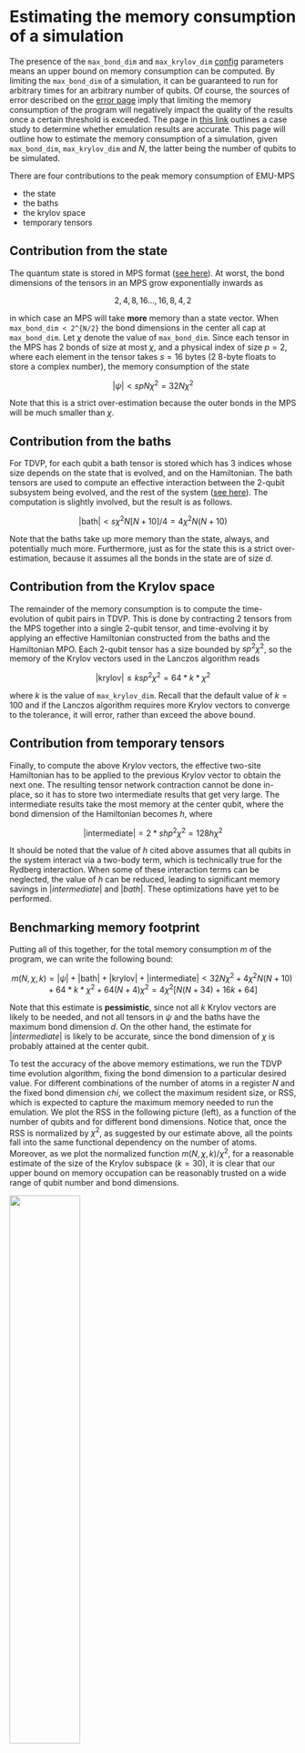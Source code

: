 # Estimating the memory consumption of a simulation

The presence of the `max_bond_dim` and `max_krylov_dim` [config](config.md) parameters means an upper bound on memory consumption can be computed. By limiting the `max_bond_dim` of a simulation, it can be guaranteed to run for arbitrary times for an arbitrary number of qubits. Of course, the sources of error described on the [error page](errors.md) imply that limiting the memory consumption of the program will negatively impact the quality of the results once a certain threshold is exceeded. The page in [this link](convergence.md) outlines a case study to determine whether emulation results are accurate. This page will outline how to estimate the memory consumption of a simulation, given `max_bond_dim`, `max_krylov_dim` and $N$, the latter being the number of qubits to be simulated.

There are four contributions to the peak memory consumption of EMU-MPS

- the state
- the baths
- the krylov space
- temporary tensors


## Contribution from the state

The quantum state is stored in MPS format ([see here](mps/index.md)). At worst, the bond dimensions of the tensors in an MPS grow exponentially inwards as

$$
2,4,8,16...,16,8,4,2
$$

in which case an MPS will take __more__ memory than a state vector. When `max_bond_dim < 2^{N/2}` the bond dimensions in the center all cap at `max_bond_dim`. Let $\chi$ denote the value of `max_bond_dim`. Since each tensor in the MPS has 2 bonds of size at most $\chi$, and a physical index of size $p=2$, where each element in the tensor takes $s=16$ bytes (2 8-byte floats to store a complex number), the memory consumption of the state

$$
|\psi| < spN\chi^2 = 32N\chi^2
$$

Note that this is a strict over-estimation because the outer bonds in the MPS will be much smaller than $\chi$.

## Contribution from the baths

For TDVP, for each qubit a bath tensor is stored which has 3 indices whose size depends on the state that is evolved, and on the Hamiltonian. The bath tensors are used to compute an effective interaction between the 2-qubit subsystem being evolved, and the rest of the system ([see here](tdvp.md)). The computation is slightly involved, but the result is as follows.

$$
|\mathrm{bath}| < s\chi^2N[N+10]/4 = 4\chi^2N(N+10)
$$

Note that the baths take up more memory than the state, always, and potentially much more. Furthermore, just as for the state this is a strict over-estimation, because it assumes all the bonds in the state are of size $d$.

## Contribution from the Krylov space

The remainder of the memory consumption is to compute the time-evolution of qubit pairs in TDVP. This is done by contracting 2 tensors from the MPS together into a single 2-qubit tensor, and time-evolving it by applying an effective Hamiltonian constructed from the baths and the Hamiltonian MPO. Each 2-qubit tensor has a size bounded by $sp^2\chi^2$, so the memory of the Krylov vectors used in the Lanczos algorithm reads

$$
|\mathrm{krylov}| \leq ksp^2\chi^2 = 64*k*\chi^2
$$

where $k$ is the value of `max_krylov_dim`. Recall that the default value of $k=100$ and if the Lanczos algorithm requires more Krylov vectors to converge to the tolerance, it will error, rather than exceed the above bound.

## Contribution from temporary tensors

Finally, to compute the above Krylov vectors, the effective two-site Hamiltonian has to be applied to the previous Krylov vector to obtain the next one. The resulting tensor network contraction cannot be done in-place, so it has to store two intermediate results that get very large. The intermediate results take the most memory at the center qubit, where the bond dimension of the Hamiltonian becomes $h$, where

$$
|\mathrm{intermediate}| = 2*shp^2\chi^2 = 128h\chi^2
$$

It should be noted that the value of $h$ cited above assumes that all qubits in the system interact via a two-body term, which is technically true for the Rydberg interaction. When some of these interaction terms can be neglected, the value of $h$ can be reduced, leading to significant memory savings in $|intermediate|$ and $|bath|$. These optimizations have yet to be performed.

## Benchmarking memory footprint

Putting all of this together, for the total memory consumption $m$ of the program, we can write the following bound:

$$
 m(N,\chi,k) = |\psi| + |\mathrm{bath}| + |\mathrm{krylov}| + |\mathrm{intermediate}| < 32N\chi^2 + 4\chi^2N(N+10) + 64*k*\chi^2 + 64(N+4)\chi^2 = 4\chi^2[N(N+34) + 16k + 64]
$$

Note that this estimate is **pessimistic**, since not all $k$ Krylov vectors are likely to be needed, and not all tensors in $\psi$ and the baths have the maximum bond dimension $d$. On the other hand, the estimate for $|intermediate|$ is likely to be accurate, since the bond dimension of $\chi$ is probably attained at the center qubit.

To test the accuracy of the above memory estimations, we run the TDVP time evolution algorithm, fixing the bond dimension to a particular desired value.
For different combinations of the number of atoms in a register $N$ and the fixed bond dimension $chi$, we collect the maximum resident size, or RSS, which is expected to capture the maximum memory needed to run the emulation. We plot the RSS in the following picture (left), as a function of the number of qubits and for different bond dimensions. Notice that, once the RSS is normalized by $\chi^2$, as suggested by our estimate above, all the points fall into the same functional dependency on the number of atoms. Moreover, as we plot the normalized function $m(N,\chi,k)/\chi^2$, for a reasonable estimate of the size of the Krylov subspace ($k=30$), it is clear that our upper bound on memory occupation can be reasonably trusted on a wide range of qubit number and bond dimensions.

<img src="../../benchmarks/benchmark_plots/RSS_vs_N.png"  width="49.7%">
<img src="../../benchmarks/benchmark_plots/emumps_maxRSS_map.png"  width="49.7%">

Finally, having established an estimate for the memory consumption, it makes sense to explore what are the available regimes of qubits/bond dimension can be reached for a given hardware capability.
Since all heavy simulations will be run on an NVIDIA A100 (on Pasqal's DGX cluster), we have 40 GB of available memory.
Therefore, above, we show (right image) the contour lines of the RSS estimate $m(N,\chi,k=30) < 40$ GB for particular useful values of the total memory, allowing to quickly estimate the memory footprint of an _EMU-MPS_ emulation.

## An example

For example, the results from the [case study](convergence.md) were obtained using $N=49$ and $d=1600$ on 2 GPUs. Taking the above formula, and halving the contributions from $\psi$ and $|\mathrm{bath}|$ since they are split evenly on the GPUs, we reproduce the memory consumption of the program for $k=13$. Notice that the actual number of Krylov vectors required to reach convergence is likely closer to around $30$, but here we underestimate it, since the contributions of $\psi$ and $|\mathrm{bath}|$ are over-estimated.


# Estimating the runtime of a simulation

Similarly to the previous section, here, we briefly estimate the complexity of the two-site TDVP algorithm we use to time evolve the state in a single pulse sequence step.
As before, the two relevant computational steps are
- Computing the baths
- Applying the effective Hamiltonian
In both cases, it will boil down to an exercise in complexity estimation of tensor network contractions. For simplicity, we will restrict to the worst case scenario in which the bond dimension $\chi$ always take the maximum allowed value.
Importantly, another significant contribution to the runtime can come from computing complex observables like two-point correlation functions, which here is not included.

## Contribution from the baths

Roughly, bath computation involves the represented tensor network contraction:

<img src="../../benchmarks/figures/tdvp_complexity_bath.png">

Each of these tensor multiplication takes respectively $O(ph\chi^3)$, $O(p^2h^2\chi^2)$, and $O(ph\chi^3)$. In an all-to-all Rydberg interaction, we already argued that the bond dimension of the Hamiltonian MPO should scale as the number of atoms. Moreover, the left and right baths need to be computed roughly N times, thus the overall expected complexity is $O(N^2\chi^3) + O(N^3\chi^2)$.

## Contribution from the effective Hamiltonian

Applying the effective two-body Hamiltonian is slightly a more involved tensor network contraction:

<img src="../../benchmarks/figures/tdvp_complexity_apply_eff_ham.png">

In steps, it is composed by applying:

- the left bath: $O(p^2h\chi^3)$
- a two-body term coming form the MPO Hamiltonian: $O(p^4h^2\chi^2)$
- the right bath: $O(p^2h\chi^3)$

As before, for an all-to-all Rydberg interaction we expect $h\sim N$. Moreover, the effective Hamiltonian application needs to be done $k$ times, to build the appropriate Krylov subspace, and for every pair.
Finally, to complete the time evolution and bring back the tensors of the state into an MPS form, a final singular value decomposition is required.
For every pair, this requires $O(N\chi^3)$ to be done.
Overall, the expected complexity is thus $O(kN^2\chi^3) + O(kN^3\chi^2) + O(N\chi^3)$.

## Benchmarking runtime
From the previous complexity estimations, we thus expect the complexity of the two-sites TDVP algorithm to have two main contributions

$$\Delta t_{\text{TDVP}}(N,\chi,k)\sim \alpha N^2\chi^3 + \beta N^3\chi^2$$

To check such estimation, as before, we run TDVP multiple times, measuring the average runtime to perform a step.
Below, we show the obtained results for different number of atoms in a register $N$ at fixed bond dimension $chi$ (left), and at different fixed $N$ but increasing the bond dimension (left). On top of these data points, we also plot the resulting fit of the complexity estimation, with good agreement.

<img src="../../benchmarks/benchmark_plots/runtime_vs_N.png"  width="49.7%">
<img src="../../benchmarks/benchmark_plots/runtime_vs_bond_dim.png"  width="49.7%">

To wrap up, and to provide an useful tool for runtime estimation for _EMU-MPS_, the time to perform a **single**  time step in a sequence can be conveniently visualized (below) for both $N$ and $\chi$ on contour lines.

<img src="../../benchmarks/benchmark_plots/emumps_runtime_map.png"  width="49.7%">

Superimposing the 40 GB hardware constrain derived in the previous section, it is easy to see that in worst-case scenario, a TDVP step will take roughly 250 seconds to be computed.
